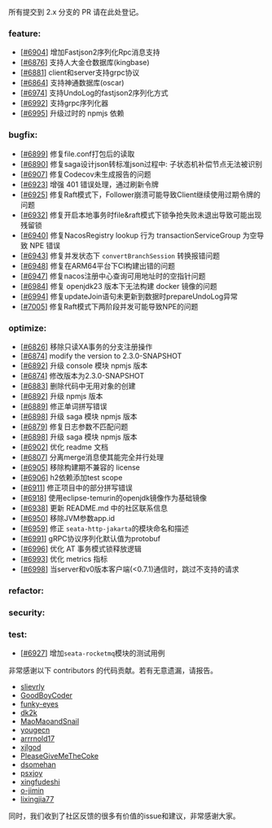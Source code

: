 所有提交到 2.x 分支的 PR 请在此处登记。

<!-- 请根据PR的类型添加 `变更记录` 到以下对应位置(feature/bugfix/optimize/test) 下 -->

### feature:
- [[#6904](https://github.com/apache/incubator-seata/pull/6904)] 增加Fastjson2序列化Rpc消息支持
- [[#6876](https://github.com/apache/incubator-seata/pull/6876)] 支持人大金仓数据库(kingbase)
- [[#6881](https://github.com/apache/incubator-seata/pull/6881)] client和server支持grpc协议
- [[#6864](https://github.com/apache/incubator-seata/pull/6864)] 支持神通数据库(oscar)
- [[#6974](https://github.com/apache/incubator-seata/pull/6974)] 支持UndoLog的fastjson2序列化方式
- [[#6992](https://github.com/apache/incubator-seata/pull/6992)] 支持grpc序列化器
- [[#6995](https://github.com/apache/incubator-seata/pull/6995)] 升级过时的 npmjs 依赖

### bugfix:
- [[#6899](https://github.com/apache/incubator-seata/pull/6899)] 修复file.conf打包后的读取
- [[#6890](https://github.com/apache/incubator-seata/pull/6890)] 修复saga设计json转标准json过程中: 子状态机补偿节点无法被识别
- [[#6907](https://github.com/apache/incubator-seata/pull/6907)] 修复Codecov未生成报告的问题
- [[#6923](https://github.com/apache/incubator-seata/pull/6923)] 增强 401 错误处理，通过刷新令牌
- [[#6925](https://github.com/apache/incubator-seata/pull/6925)] 修复Raft模式下，Follower崩溃可能导致Client继续使用过期令牌的问题
- [[#6932](https://github.com/apache/incubator-seata/pull/6932)] 修复开启本地事务时file&raft模式下锁争抢失败未退出导致可能出现残留锁
- [[#6940](https://github.com/apache/incubator-seata/pull/6940)] 修复NacosRegistry lookup 行为 transactionServiceGroup 为空导致 NPE 错误
- [[#6943](https://github.com/apache/incubator-seata/pull/6943)] 修复并发状态下 `convertBranchSession` 转换报错问题
- [[#6948](https://github.com/apache/incubator-seata/pull/6948)] 修复在ARM64平台下CI构建出错的问题
- [[#6947](https://github.com/apache/incubator-seata/pull/6947)] 修复nacos注册中心查询可用地址时的空指针问题
- [[#6984](https://github.com/apache/incubator-seata/pull/6984)] 修复 openjdk23 版本下无法构建 docker 镜像的问题
- [[#6994](https://github.com/apache/incubator-seata/pull/6994)] 修复updateJoin语句未更新到数据时prepareUndoLog异常
- [[#7005](https://github.com/apache/incubator-seata/pull/7005)] 修复Raft模式下两阶段并发可能导致NPE的问题


### optimize:
- [[#6826](https://github.com/apache/incubator-seata/pull/6826)] 移除只读XA事务的分支注册操作
- [[#6874](https://github.com/apache/incubator-seata/pull/6874)] modify the version to 2.3.0-SNAPSHOT
- [[#6892](https://github.com/apache/incubator-seata/pull/6892)] 升级 console 模块 npmjs 版本
- [[#6874](https://github.com/apache/incubator-seata/pull/6874)] 修改版本为2.3.0-SNAPSHOT
- [[#6883](https://github.com/apache/incubator-seata/pull/6874)] 删除代码中无用对象的创建
- [[#6892](https://github.com/apache/incubator-seata/pull/6892)] 升级 npmjs 版本
- [[#6889](https://github.com/apache/incubator-seata/pull/6889)] 修正单词拼写错误
- [[#6898](https://github.com/apache/incubator-seata/pull/6898)] 升级 saga 模块 npmjs 版本
- [[#6879](https://github.com/apache/incubator-seata/pull/6879)] 修复日志参数不匹配问题
- [[#6898](https://github.com/apache/incubator-seata/pull/6898)] 升级 saga 模块 npmjs 版本 
- [[#6902](https://github.com/apache/incubator-seata/pull/6900)] 优化 readme 文档
- [[#6807](https://github.com/apache/incubator-seata/pull/6807)] 分离merge消息使其能完全并行处理
- [[#6905](https://github.com/apache/incubator-seata/pull/6905)] 移除构建期不兼容的 license
- [[#6906](https://github.com/apache/incubator-seata/pull/6906)] h2依赖添加test scope
- [[#6911](https://github.com/apache/incubator-seata/pull/6911)] 修正项目中的部分拼写错误
- [[#6918](https://github.com/apache/incubator-seata/pull/6918)] 使用eclipse-temurin的openjdk镜像作为基础镜像
- [[#6938](https://github.com/apache/incubator-seata/pull/6938)] 更新 README.md 中的社区联系信息
- [[#6950](https://github.com/apache/incubator-seata/pull/6950)] 移除JVM参数app.id
- [[#6959](https://github.com/apache/incubator-seata/pull/6959)] 修正 `seata-http-jakarta`的模块命名和描述
- [[#6991](https://github.com/apache/incubator-seata/pull/6991)] gRPC协议序列化默认值为protobuf
- [[#6996](https://github.com/apache/incubator-seata/pull/6996)] 优化 AT 事务模式锁释放逻辑
- [[#6993](https://github.com/apache/incubator-seata/pull/6993)] 优化 metrics 指标
- [[#6998](https://github.com/apache/incubator-seata/pull/6998)] 当server和v0版本客户端(<0.7.1)通信时，跳过不支持的请求


### refactor:


### security:

### test:
- [[#6927](https://github.com/apache/incubator-seata/pull/6927)] 增加`seata-rocketmq`模块的测试用例

非常感谢以下 contributors 的代码贡献。若有无意遗漏，请报告。

<!-- 请确保您的 GitHub ID 在以下列表中 -->
- [slievrly](https://github.com/slievrly)
- [GoodBoyCoder](https://github.com/GoodBoyCoder)
- [funky-eyes](https://github.com/funky-eyes)
- [dk2k](https://github.com/dk2k)
- [MaoMaoandSnail](https://github.com/MaoMaoandSnail)
- [yougecn](https://github.com/yougecn)
- [arrrnold17](https://github.com/arrrnold17)
- [xjlgod](https://github.com/xjlgod)
- [PleaseGiveMeTheCoke](https://github.com/PleaseGiveMeTheCoke)
- [dsomehan](https://github.com/dsomehan)
- [psxjoy](https://github.com/psxjoy)
- [xingfudeshi](https://github.com/xingfudeshi)
- [o-jimin](https://github.com/o-jimin)
- [lixingjia77](https://github.com/lixingjia77)


同时，我们收到了社区反馈的很多有价值的issue和建议，非常感谢大家。

